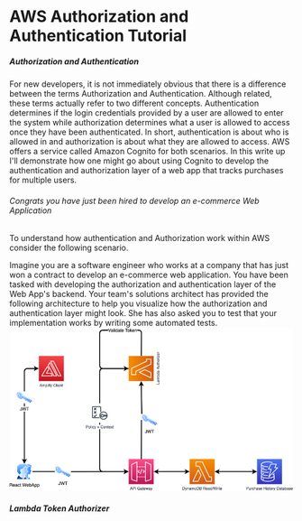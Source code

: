 # AWS Authorization and Authentication Tutorial

##### Authorization and Authentication

For new developers, it is not immediately obvious that there is a difference between the terms Authorization and Authentication. Although related, these terms actually refer to two different concepts. Authentication determines if the login credentials provided by a user are allowed to enter the system while authorization determines what a user is allowed to access once they have been authenticated. In short, authentication is about who is allowed in and authorization is about what they are allowed to access. AWS offers a service called Amazon Cognito for both scenarios. In this write up I'll demonstrate how one might go about using Cognito to develop the authentication and authorization layer of a web app that tracks purchases for multiple users.

###### Congrats you have just been hired to develop an e-commerce Web Application

To understand how authentication and Authorization work within AWS consider the following scenario.

Imagine you are a software engineer who works at a company that has just won a contract to develop an e-commerce web application. You have been tasked with developing the authorization and authentication layer of the Web App's backend. Your team's solutions architect has provided the following architecture to help you visualize how the authorization and authentication layer might look. She has also asked you to test that your implementation works by writing some automated tests.
![image](architecture-white-background.png)

##### Lambda Token Authorizer
